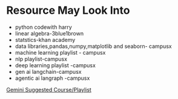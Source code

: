 # Resource May Look Into
- python codewith harry
- linear algebra-3blue1brown
- statstics-khan academy
- data libraries,pandas,numpy,matplotlib and seaborn- campusx
- machine learning playlist - campusx
- nlp playlist-campusx
- deep learning playlist -campusx
- gen ai langchain-campusx
- agentic ai langraph -campusx

[Gemini Suggested Course/Playlist](https://www.youtube.com/watch?v=nJ25yl34Uqw&ab_channel=freeCodeCamp.org)

